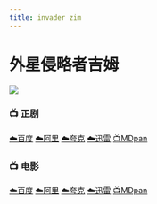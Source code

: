 ```yaml
---
title: invader zim
---
```

# 外星侵略者吉姆

![](/assets/image/%E5%A4%96%E6%98%9F%E4%BE%B5%E7%95%A5%E8%80%85%E5%90%89%E5%A7%86.jpg)

### 📺 正剧 <Badge type="warning" text="咩瓦译制" />

[☁️百度](https://pan.baidu.com/s/1shktgChS2U2v5tTJSXNMgw?pwd=k34s) [☁️阿里](https://www.alipan.com/s/9nEqK6wkWix) [☁️夸克](https://pan.quark.cn/s/9923058d9943) [☁️迅雷](https://pan.xunlei.com/s/VO5gqdnW0G6Mota3eRjY-FJFA1?pwd=rh86#) [📺MDpan](https://pan.mdsub.top/%E5%A4%96%E6%98%9F%E4%BE%B5%E7%95%A5%E8%80%85%E5%90%89%E5%A7%86/)

### 📺 电影 <Badge type="tip" text="网飞官中" />

[☁️百度](https://pan.baidu.com/s/1shktgChS2U2v5tTJSXNMgw?pwd=k34s) [☁️阿里](https://www.alipan.com/s/9nEqK6wkWix) [☁️夸克](https://pan.quark.cn/s/9923058d9943) [☁️迅雷](https://pan.xunlei.com/s/VO5gqdnW0G6Mota3eRjY-FJFA1?pwd=rh86#) [📺MDpan](https://pan.mdsub.top/%E5%A4%96%E6%98%9F%E4%BE%B5%E7%95%A5%E8%80%85%E5%90%89%E5%A7%86/)
